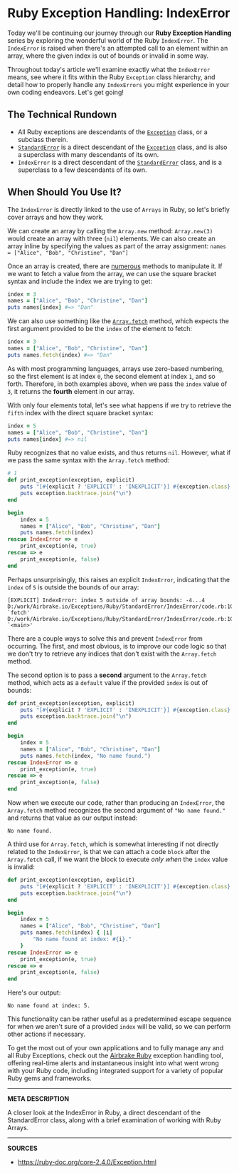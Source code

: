# Ruby Exception Handling: IndexError

Today we'll be continuing our journey through our __Ruby Exception Handling__ series by exploring the wonderful world of the Ruby `IndexError`.  The `IndexError` is raised when there's an attempted call to an element within an array, where the given index is out of bounds or invalid in some way.

Throughout today's article we'll examine exactly what the `IndexError` means, see where it fits within the Ruby `Exception` class hierarchy, and detail how to properly handle any `IndexErrors` you might experience in your own coding endeavors.  Let's get going!

## The Technical Rundown

- All Ruby exceptions are descendants of the [`Exception`](https://airbrake.io/blog/ruby-exception-handling/ruby-exception-classes) class, or a subclass therein.
- [`StandardError`](https://ruby-doc.org/core-2.3.3/StandardError.html) is a direct descendant of the [`Exception`](https://airbrake.io/blog/ruby-exception-handling/ruby-exception-classes) class, and is also a superclass with many descendants of its own.
- `IndexError` is a direct descendant of the [`StandardError`](https://ruby-doc.org/core-2.3.3/StandardError.html) class, and is a superclass to a few descendants of its own.

## When Should You Use It?

The `IndexError` is directly linked to the use of `Arrays` in Ruby, so let's briefly cover arrays and how they work.

We can create an array by calling the `Array.new` method: `Array.new(3)` would create an array with three (`nil`) elements.  We can also create an array inline by specifying the values as part of the array assignment: `names = ["Alice", "Bob", "Christine", "Dan"]`

Once an array is created, there are [numerous](https://docs.ruby-lang.org/en/2.0.0/Array.html) methods to manipulate it.  If we want to fetch a value from the array, we can use the square bracket syntax and include the index we are trying to get:

```ruby
index = 3
names = ["Alice", "Bob", "Christine", "Dan"]
puts names[index] #=> "Dan"
```

We can also use something like the [`Array.fetch`](https://docs.ruby-lang.org/en/2.0.0/Array.html#method-i-fetch) method, which expects the first argument provided to be the `index` of the element to fetch:

```ruby
index = 3
names = ["Alice", "Bob", "Christine", "Dan"]
puts names.fetch(index) #=> "Dan"
```

As with most programming languages, arrays use zero-based numbering, so the first element is at index `0`, the second element at index `1`, and so forth.  Therefore, in both examples above, when we pass the `index` value of `3`, it returns the **fourth** element in our array.

With only four elements total, let's see what happens if we try to retrieve the `fifth` index with the direct square bracket syntax:

```ruby
index = 5
names = ["Alice", "Bob", "Christine", "Dan"]
puts names[index] #=> nil
```

Ruby recognizes that no value exists, and thus returns `nil`.  However, what if we pass the same syntax with the `Array.fetch` method:

```ruby
# 1
def print_exception(exception, explicit)
    puts "[#{explicit ? 'EXPLICIT' : 'INEXPLICIT'}] #{exception.class}: #{exception.message}"
    puts exception.backtrace.join("\n")
end

begin
    index = 5
    names = ["Alice", "Bob", "Christine", "Dan"]
    puts names.fetch(index)
rescue IndexError => e
    print_exception(e, true)
rescue => e
    print_exception(e, false)
end
```

Perhaps unsurprisingly, this raises an explicit `IndexError`, indicating that the `index` of `5` is outside the bounds of our array:

```
[EXPLICIT] IndexError: index 5 outside of array bounds: -4...4
D:/work/Airbrake.io/Exceptions/Ruby/StandardError/IndexError/code.rb:10:in `fetch'
D:/work/Airbrake.io/Exceptions/Ruby/StandardError/IndexError/code.rb:10:in `<main>'
```

There are a couple ways to solve this and prevent `IndexError` from occurring.  The first, and most obvious, is to improve our code logic so that we don't try to retrieve any indices that don't exist with the `Array.fetch` method.

The second option is to pass a **second** argument to the `Array.fetch` method, which acts as a `default` value if the provided `index` is out of bounds:

```ruby
def print_exception(exception, explicit)
    puts "[#{explicit ? 'EXPLICIT' : 'INEXPLICIT'}] #{exception.class}: #{exception.message}"
    puts exception.backtrace.join("\n")
end

begin
    index = 5
    names = ["Alice", "Bob", "Christine", "Dan"]
    puts names.fetch(index, "No name found.")
rescue IndexError => e
    print_exception(e, true)
rescue => e
    print_exception(e, false)
end
```

Now when we execute our code, rather than producing an `IndexError`, the `Array.fetch` method recognizes the second argument of `"No name found."` and returns that value as our output instead:

```
No name found.
```

A third use for `Array.fetch`, which is somewhat interesting if not directly related to the `IndexError`, is that we can attach a code `block` after the `Array.fetch` call, if we want the block to execute _only when_ the `index` value is invalid:

```ruby
def print_exception(exception, explicit)
    puts "[#{explicit ? 'EXPLICIT' : 'INEXPLICIT'}] #{exception.class}: #{exception.message}"
    puts exception.backtrace.join("\n")
end

begin
    index = 5
    names = ["Alice", "Bob", "Christine", "Dan"]
    puts names.fetch(index) { |i|
        "No name found at index: #{i}."
    }
rescue IndexError => e
    print_exception(e, true)
rescue => e
    print_exception(e, false)
end
```

Here's our output:

```
No name found at index: 5.
```

This functionality can be rather useful as a predetermined escape sequence for when we aren't sure of a provided `index` will be valid, so we can perform other actions if necessary.

To get the most out of your own applications and to fully manage any and all Ruby Exceptions, check out the <a class="js-cta-utm" href="https://airbrake.io/languages/ruby_exception_handling?utm_source=blog&amp;utm_medium=end-post&amp;utm_campaign=airbrake-ruby">Airbrake Ruby</a> exception handling tool, offering real-time alerts and instantaneous insight into what went wrong with your Ruby code, including integrated support for a variety of popular Ruby gems and frameworks.

---

__META DESCRIPTION__

A closer look at the IndexError in Ruby, a direct descendant of the StandardError class, along with a brief examination of working with Ruby Arrays.

---

__SOURCES__

- https://ruby-doc.org/core-2.4.0/Exception.html